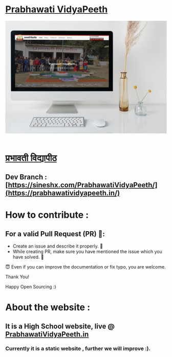 # [Prabhawati VidyaPeeth](https://prabhawatividyapeeth.in/)

<div align="center">
    <img alt="Desktop" title="#Desktop" src="./images/preview.jpg" width="680px" />
</div>

<br />

# [प्रभावती विद्यापीठ](https://prabhawatividyapeeth.in/)


## Dev Branch : [https://sineshx.com/PrabhawatiVidyaPeeth/](https://prabhawatividyapeeth.in/) 

# How to contribute : 
## For a valid Pull Request (PR) 🚀:
 - Create an issue and describe it properly. 🧭 
 - While creating PR, make sure you have mentioned the issue which you have solved. 📝 

😇  Even if you can improve the documentation or fix typo, you are welcome.

Thank You!

Happy Open Sourcing :)



# About the website :
## It is a High School website, live @ [PrabhawatiVidyaPeeth.in](https://prabhawatividyapeeth.in/)
### Currently it is a static website , further we will improve :).

